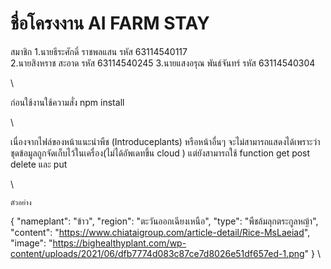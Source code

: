 # ชื่อโครงงาน AI FARM STAY



สมาชิก
1.นายธีระศักดิ์ ราชพลแสน รหัส 63114540117    
2.นายสิงหราช สะอาด รหัส 63114540245
3.นายแสงอรุณ พันธ์จันทร์ รหัส 63114540304

\

ก่อนใช้งานใช้ความสั่ง npm install 

\

เนื่องจากไฟล์ของหน้าแนะนำพืช (Introduceplants) หรือหน้าอื่นๆ จะไม่สามารถแสดงได้เพราะว่า ชุดข้อมูลถูกจัดเก็บไว้ในเครื่อง(ไม่ได้อัพเดทขึ้น cloud ) แต่ยังสามารถใช้ function get post delete และ put 

\

    ตัวอย่าง
{
    "nameplant": "ข้าว",
    "region": "ตะวันออกเฉียงเหนือ",
    "type": "พืชล้มลุกตระกูลหญ้า",
    "content": "https://www.chiataigroup.com/article-detail/Rice-MsLaeiad",
    "image": "https://bighealthyplant.com/wp-content/uploads/2021/06/dfb7774d083c87ce7d8026e51df657ed-1.png"
}
\